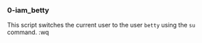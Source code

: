 ### 0-iam_betty
This script switches the current user to the user `betty` using the `su` command.
:wq
